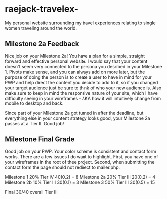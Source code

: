 # raejack-travelex-
My personal website surrounding my travel experiences relating to single women traveling around the world.

## Milestone 2a Feedback
Nice job on your Milestone 2a! You have a plan for a simple, straight forward and effective personal website. I would say that your content doesn't seem very connected to the persona you desribed in your Milestone 1. Pivots make sense, and you can always add on more later, but the purpose of doing the person is to create a user to have in mind for your PWP and help direct the content you decide to add to it, so if you changed your target audience just be sure to think of who your new audience is. Also make sure to keep in mind the responsive nature of your site, which I have difficulty seeing in your wireframes - AKA how it will intuitively change from mobile to desktop and back.

Since part of your Milestone 2a got turned in after the deadline, but everything else in your content strategy looks good, your Milestone 2a passes at a Tier II. Good job!

## Milestone Final Grade
Good job on your PWP. Your color scheme is consistent and contact form works. There are a few issues I do want to highlight.
First, you have one of your wireframes in the root of thee project. Second, when submitting the contact form the page should not redirect to mailer.php.


Milestone 1 20% Tier IV 40(0.2) = 8
Milestone 2a 20% Tier III 20(0.2) = 4
Milestone 2b 10% Tier III 30(0.1) = 3
Milestone 3 50% Tier III 30(0.5) = 15


Final 30/40 overall Tier III
